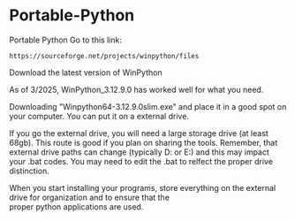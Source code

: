 # Portable-Python
Portable Python
Go to this link:

    https://sourceforge.net/projects/winpython/files
    
Download the latest version of WinPython

  As of 3/2025, WinPython_3.12.9.0 has worked well for what you need. 
  
  Downloading "Winpython64-3.12.9.0slim.exe" and place it in a good spot on your computer. You can put it on a external 
  drive. 
  
  If you go the external drive, you will need a large storage drive (at least 68gb). This route is good if you plan on sharing    the tools. Remember, that external drive paths can change (typically D: or E:) and this may impact your .bat codes. You may     need to edit the .bat to relfect the proper drive distinction. 

  When you start installing your programs, store everything on the external drive for organization and to ensure that the     
  proper python applications are used. 

